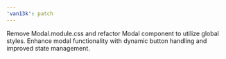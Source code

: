 ```yaml
---
'van13k': patch
---
```


Remove Modal.module.css and refactor Modal component to utilize global styles. Enhance modal functionality with dynamic button handling and improved state management.
